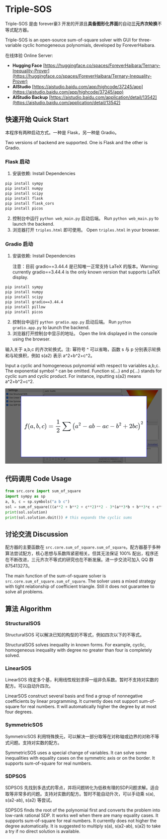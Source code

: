 # Triple-SOS

Triple-SOS 是由 forever豪3 开发的开源且**具备图形化界面**的自动**三元齐次轮换**不等式配方器。

Triple-SOS is an open-source sum-of-square solver with GUI for three-variable cyclic homogeneous polynomials, developed by ForeverHaibara.

在线体验 Online Server:

* **Hugging Face**      [https://huggingface.co/spaces/ForeverHaibara/Ternary-Inequality-Prover](https://huggingface.co/spaces/ForeverHaibara/Ternary-Inequality-Prover)
* **AIStudio**               [https://aistudio.baidu.com/app/highcode/37245/app](https://aistudio.baidu.com/app/highcode/37245/app)
* **AIStudio Backup** [https://aistudio.baidu.com/application/detail/13542](https://aistudio.baidu.com/application/detail/13542)

## 快速开始 Quick Start

本程序有两种启动方式。一种是 Flask，另一种是 Gradio。

Two versions of backend are supported. One is Flask and the other is Gradio.

### Flask 启动

1. 安装依赖: Install Dependencies

```
pip install sympy
pip install numpy
pip install scipy
pip install flask
pip install flask_cors
pip install picos
```

2. 控制台中运行 `python web_main.py` 启动后端。 Run `python web_main.py` to launch the backend.
3. 浏览器打开 `triples.html` 即可使用。 Open `triples.html` in your browser.

### Gradio 启动

1. 安装依赖: Install Dependencies

   注意：目前 gradio==3.44.4 是已知唯一正常支持 LaTeX 的版本。Warning: currently gradio==3.44.4 is the only known version that supports LaTeX display.

```
pip install sympy
pip install numpy
pip install scipy
pip install gradio==3.44.4
pip install pillow
pip install picos
```

2. 控制台中运行 `python gradio.app.py` 启动后端。 Run `python gradio.app.py` to launch the backend.
3. 浏览器打开控制台中显示的地址。 Open the link displayed in the console using the browser.

输入关于 a,b,c 的齐次轮换式。注: 幂符号 ^ 可以省略，函数 s 与 p 分别表示轮换和与轮换积，例如 s(a2) 表示 a^2+b^2+c^2。

Input a cyclic and homogeneous polynomial with respect to variables a,b,c. The exponential symbol ^ can be omitted. Function s(...) and p(...) stands for cyclic sum and cyclic product. For instance, inputting s(a2) means a^2+b^2+c^2.

![image](https://raw.githubusercontent.com/ForeverHaibara/Triple-SOS/main/notebooks/triple_sos_example.png)

## 代码调用 Code Usage

```py
from src.core import sum_of_square
import sympy as sp
a, b, c = sp.symbols("a b c")
sol = sum_of_square(((a**2 + b**2 + c**2)**2 - 3*(a**3*b + b**3*c + c**3*a)).as_poly(a, b, c))
print(sol.solution)
print(sol.solution.doit()) # this expands the cyclic sums
```

## 讨论交流 Discussion

配方器的主要函数在 `src.core.sum_of_square.sum_of_square`。配方器基于多种算法尝试配方，核心思想与系数阵紧密相关。但其无法保证 100% 配出，程序还在不断改进，三元齐次不等式的研究也在不断发展。进一步交流可加入 QQ 群 875413273。

The main function of the sum-of-square solver is `src.core.sum_of_square.sum_of_square`. The solver uses a mixed strategy with tight relationship of coefficient triangle. Still it does not guarantee to solve all problems.

## 算法 Algorithm

### StructuralSOS

StructuralSOS 可以解决已知的构型的不等式，例如四次以下的不等式。

StructuralSOS solves inequality in known forms. For example, cyclic, homogeneous inequality with degree no greater than four is completely solved.

### LinearSOS

LinearSOS 待定多个基，利用线性规划求得一组非负系数。暂时不支持对实数的配方。可以自动升四次。

LinearSOS construct several basis and find a group of nonnegative coefficients by linear programming. It currently does not support sum-of-square for real numbers. It will automatically higher the degree by at most four degrees.

### SymmetricSOS

SymmetricSOS 利用特殊换元，可以解决一部分取等在对称轴或边界的对称不等式问题。支持对实数的配方。

SymmetricSOS uses a special change of variables. It can solve some inequalities with equality cases on the symmetric axis or on the border. It supports sum-of-square for real numbers.

### SDPSOS

SDPSOS 先找到多选式的零点，并将问题转化为低秩有理的SDP问题求解。适合取等非常多的问题。支持对实数的配方。暂时不能自动升次，可以手动乘 s(a), s(a2-ab), s(a2) 等尝试。

SDPSOS finds the root of the polynomial first and converts the problem into low-rank rational SDP. It works well when there are many equality cases. It supports sum-of-square for real numbers. It currently does not higher the degree automatically. It is suggested to multiply s(a), s(a2-ab), s(a2) to take a try if no direct solution is available.

